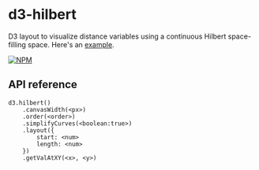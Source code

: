 # d3-hilbert

D3 layout to visualize distance variables using a continuous Hilbert space-filling space. Here's an [example](http://bl.ocks.org/vasturiano/aee11f57aaa6b1ec96f1df386166a396).

[![NPM](https://nodei.co/npm/d3-hilbert.png?compact=true)](https://nodei.co/npm/d3-hilbert/)

## API reference

```
d3.hilbert()
    .canvasWidth(<px>)
    .order(<order>)
    .simplifyCurves(<boolean:true>)
    .layout({
        start: <num>
        length: <num>
    })
    .getValAtXY(<x>, <y>)
```
